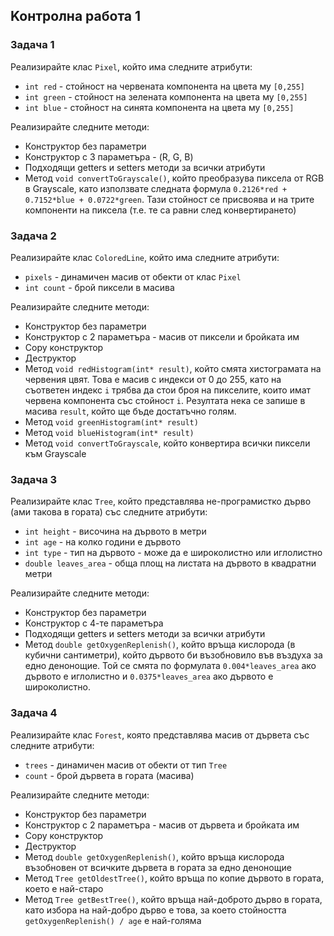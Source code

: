 ## Koнтролна работа 1

### Задача 1
Реализирайте клас `Pixel`, който има следните атрибути:
* `int red` - стойност на червената компонента на цвета му `[0,255]`
* `int green` - стойност на зелената компонента на цвета му `[0,255]`
* `int blue` - стойност на синята компонента на цвета му `[0,255]`

Реализирайте следните методи:
* Конструктор без параметри
* Конструктор с 3 параметъра  - (R, G, B)
* Подходящи getters и setters методи за всички атрибути
* Метод `void convertToGrayscale()`, който преобразува пиксела от RGB в Grayscale, като
използвате следната формула `0.2126*red + 0.7152*blue + 0.0722*green`. Тази стойност се присвоява и
на трите компоненти на пиксела (т.е. те са равни след конвертирането)

### Задача 2
Реализирайте клас `ColoredLine`, който има следните атрибути:
* `pixels` - динамичен масив от обекти от клас `Pixel`
* `int count` - брой пиксели в масива

Реализирайте следните методи:
* Конструктор без параметри
* Конструктор с 2 параметъра - масив от пиксели и бройката им
* Copy конструктор
* Деструктор
* Метод `void redHistogram(int* result)`, който смята хистограмата на червения цвят. Това е
масив с индекси от 0 до 255, като на съответен индекс `i` трябва да стои броя на пикселите,
които имат червена компонента със стойност `i`. Резултата нека се запише в масива `result`,
който ще бъде достатъчно голям.
* Метод `void greenHistogram(int* result)`
* Метод `void blueHistogram(int* result)`
* Метод `void convertToGrayscale`, който конвертира всички пиксели към Grayscale

### Задача 3
Реализирайте клас `Tree`, който представлява не-програмистко дърво
(ами такова в гората) със следните атрибути:
* `int height` - височина на дървото в метри
* `int age` - на колко години е дървото
* `int type` - тип на дървото - може да е широколистно или иглолистно
* `double leaves_area` - обща площ на листата на дървото в квадратни метри

Реализирайте следните методи:
* Конструктор без параметри
* Конструктор с 4-те параметъра
* Подходящи getters и setters методи за всички атрибути
* Метод `double getOxygenReplenish()`, който връща кислорода (в кубични сантиметри), който дървото би възобновило
във въздуха за едно денонощие. Той се смята по формулата `0.004*leaves_area` ако дървото е иглолистно 
и `0.0375*leaves_area` ако дървото е широколистно.

### Задача 4
Реализирайте клас `Forest`, която представлява масив от дървета
със следните атрибути:
* `trees` - динамичен масив от обекти от тип `Tree`
* `count` - брой дървета в гората (масива)

Реализирайте следните методи:
* Конструктор без параметри
* Конструктор с 2 параметъра - масив от дървета и бройката им
* Copy конструктор
* Деструктор
* Метод `double getOxygenReplenish()`, който връща кислорода възобновен от всичките дървета в гората за едно денонощие
* Метод `Tree getOldestTree()`, който връща по копие дървото в гората, което е най-старо
* Метод `Tree getBestTree()`, който връща най-доброто дърво в гората, като избора на най-добро дърво е това, за което
стойността `getOxygenReplenish() / age` е най-голяма
